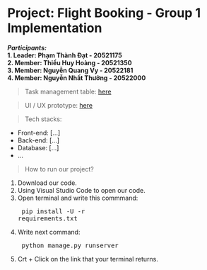 # Project: Flight Booking - Group 1 Implementation

_**Participants:**_
<br />
**1. Leader: Phạm Thành Đạt - 20521175**
<br />
**2. Member: Thiều Huy Hoàng - 20521350**
<br />
**3. Member: Nguyễn Quang Vy - 20522181**
<br />
**4. Member: Nguyễn Nhất Thưởng - 20522000**

> Task management table: [here](https://trello.com/invite/b/s2a7YEWe/25199de52bd3549ff58b4a2d38c85dd7/nhập-mon-cnpm)


> UI / UX prototype: [here](hs://www.figma.com/file/B67tA4LXqVC3SNUaDi4iCP/Flight-Booking?node-id=1%3A2) 



>Tech stacks:

- Front-end: [...]
- Back-end: [...]
- Database: [...]
- ...

>How to run our project?
1. Download our code.
2. Using Visual Studio Code to open our code.
3. Open terminal and write this commmand: <pre> pip install -U -r requirements.txt </pre>
4. Write next command: <pre> python manage.py runserver </pre>
5. Crt + Click on the link that your terminal returns.
